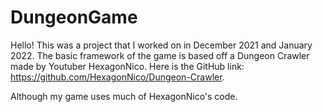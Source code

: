 # DungeonGame

Hello! This was a project that I worked on in December 2021 and January 2022. The basic framework of the game is based off a Dungeon Crawler made by Youtuber HexagonNico. Here is the GitHub link: https://github.com/HexagonNico/Dungeon-Crawler. 

Although my game uses much of HexagonNico's code.
